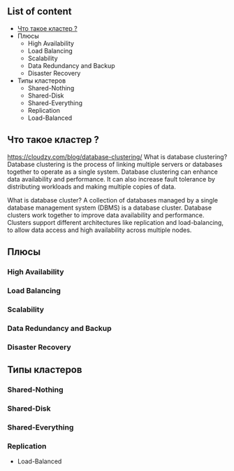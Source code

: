 ## List of content
- [Что такое кластер ?](https://github.com/tabarincev/de-roadmap/blob/main/concepts/sql/Clustering.md#что-такое-кластер-)
- Плюсы
  - High Availability
  - Load Balancing
  - Scalability
  - Data Redundancy and Backup
  - Disaster Recovery 
- Типы кластеров
  - Shared-Nothing
  - Shared-Disk
  - Shared-Everything
  - Replication
  - Load-Balanced
 
## Что такое кластер ?
https://cloudzy.com/blog/database-clustering/
What is database clustering?
Database clustering is the process of linking multiple servers or databases together to operate as a single system. Database clustering can enhance data availability and performance. It can also increase fault tolerance by distributing workloads and making multiple copies of data.

What is database cluster?
A collection of databases managed by a single database management system (DBMS) is a database cluster. Database clusters work together to improve data availability and performance. Clusters support different architectures like replication and load-balancing, to allow data access and high availability across multiple nodes.

## Плюсы
### High Availability
### Load Balancing
### Scalability
### Data Redundancy and Backup
### Disaster Recovery

## Типы кластеров
### Shared-Nothing
### Shared-Disk
### Shared-Everything
### Replication
  - Load-Balanced
